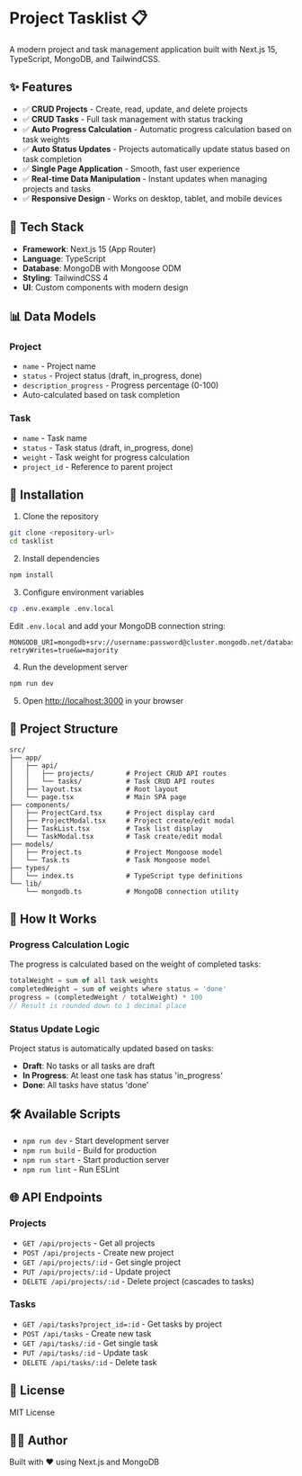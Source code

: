 # Project Tasklist 📋

A modern project and task management application built with Next.js 15, TypeScript, MongoDB, and TailwindCSS.

## ✨ Features

- ✅ **CRUD Projects** - Create, read, update, and delete projects
- ✅ **CRUD Tasks** - Full task management with status tracking
- ✅ **Auto Progress Calculation** - Automatic progress calculation based on task weights
- ✅ **Auto Status Updates** - Projects automatically update status based on task completion
- ✅ **Single Page Application** - Smooth, fast user experience
- ✅ **Real-time Data Manipulation** - Instant updates when managing projects and tasks
- ✅ **Responsive Design** - Works on desktop, tablet, and mobile devices

## 🚀 Tech Stack

- **Framework**: Next.js 15 (App Router)
- **Language**: TypeScript
- **Database**: MongoDB with Mongoose ODM
- **Styling**: TailwindCSS 4
- **UI**: Custom components with modern design

## 📊 Data Models

### Project
- `name` - Project name
- `status` - Project status (draft, in_progress, done)
- `description_progress` - Progress percentage (0-100)
- Auto-calculated based on task completion

### Task
- `name` - Task name
- `status` - Task status (draft, in_progress, done)
- `weight` - Task weight for progress calculation
- `project_id` - Reference to parent project

## 🔧 Installation

1. Clone the repository
```bash
git clone <repository-url>
cd tasklist
```

2. Install dependencies
```bash
npm install
```

3. Configure environment variables
```bash
cp .env.example .env.local
```

Edit `.env.local` and add your MongoDB connection string:
```env
MONGODB_URI=mongodb+srv://username:password@cluster.mongodb.net/database?retryWrites=true&w=majority
```

4. Run the development server
```bash
npm run dev
```

5. Open [http://localhost:3000](http://localhost:3000) in your browser

## 📁 Project Structure

```
src/
├── app/
│   ├── api/
│   │   ├── projects/        # Project CRUD API routes
│   │   └── tasks/           # Task CRUD API routes
│   ├── layout.tsx           # Root layout
│   └── page.tsx             # Main SPA page
├── components/
│   ├── ProjectCard.tsx      # Project display card
│   ├── ProjectModal.tsx     # Project create/edit modal
│   ├── TaskList.tsx         # Task list display
│   └── TaskModal.tsx        # Task create/edit modal
├── models/
│   ├── Project.ts           # Project Mongoose model
│   └── Task.ts              # Task Mongoose model
├── types/
│   └── index.ts             # TypeScript type definitions
└── lib/
    └── mongodb.ts           # MongoDB connection utility
```

## 🎯 How It Works

### Progress Calculation Logic
The progress is calculated based on the weight of completed tasks:

```typescript
totalWeight = sum of all task weights
completedWeight = sum of weights where status = 'done'
progress = (completedWeight / totalWeight) * 100
// Result is rounded down to 1 decimal place
```

### Status Update Logic
Project status is automatically updated based on tasks:

- **Draft**: No tasks or all tasks are draft
- **In Progress**: At least one task has status 'in_progress'
- **Done**: All tasks have status 'done'

## 🛠️ Available Scripts

- `npm run dev` - Start development server
- `npm run build` - Build for production
- `npm run start` - Start production server
- `npm run lint` - Run ESLint

## 🌐 API Endpoints

### Projects
- `GET /api/projects` - Get all projects
- `POST /api/projects` - Create new project
- `GET /api/projects/:id` - Get single project
- `PUT /api/projects/:id` - Update project
- `DELETE /api/projects/:id` - Delete project (cascades to tasks)

### Tasks
- `GET /api/tasks?project_id=:id` - Get tasks by project
- `POST /api/tasks` - Create new task
- `GET /api/tasks/:id` - Get single task
- `PUT /api/tasks/:id` - Update task
- `DELETE /api/tasks/:id` - Delete task

## 📝 License

MIT License

## 👨‍💻 Author

Built with ❤️ using Next.js and MongoDB
